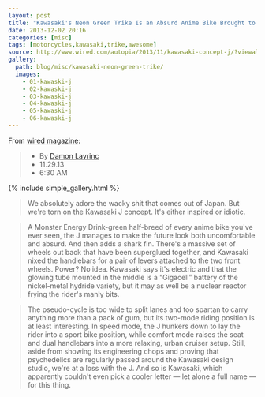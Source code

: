```yaml
---
layout: post
title: "Kawasaki's Neon Green Trike Is an Absurd Anime Bike Brought to Life | Autopia | Wired.com"
date: 2013-12-02 20:16
categories: [misc]
tags: [motorcycles,kawasaki,trike,awesome]
source: http://www.wired.com/autopia/2013/11/kawasaki-concept-j/?viewall=true
gallery:
  path: blog/misc/kawasaki-neon-green-trike/
  images:
    - 01-kawaski-j
    - 02-kawaski-j
    - 03-kawaski-j
    - 04-kawaski-j
    - 05-kawaski-j
    - 06-kawaski-j
---
```

From [wired magazine]({{page.source}}):


> - By [Damon Lavrinc](http://www.wired.com/autopia/author/dlavrinc/)
> - 11.29.13
> - 6:30 AM

{% include simple_gallery.html %}



> We absolutely adore the wacky shit that comes out of Japan. But
> we're torn on the Kawasaki J concept. It's either inspired or
> idiotic. 

> A Monster Energy Drink-green half-breed of every anime bike you've
> ever seen, the J manages to make the future look both uncomfortable
> and absurd. And then adds a shark fin. There's a massive set of
> wheels out back that have been superglued together, and Kawasaki
> nixed the handlebars for a pair of levers attached to the two front
> wheels. Power? No idea. Kawasaki says it's electric and that the
> glowing tube mounted in the middle is a “Gigacell” battery of the
> nickel-metal hydride variety, but it may as well be a nuclear
> reactor frying the rider's manly bits. 

> The pseudo-cycle is too wide to split lanes and too spartan to carry
> anything more than a pack of gum, but its two-mode riding position
> is at least interesting. In speed mode, the J hunkers down to lay
> the rider into a sport bike position, while comfort mode raises the
> seat and dual handlebars into a more relaxing, urban cruiser
> setup. Still, aside from showing its engineering chops and proving
> that psychedelics are regularly passed around the Kawasaki design
> studio, we're at a loss with the J. And so is Kawasaki, which
> apparently couldn't even pick a cooler letter — let alone a full
> name — for this thing. 
